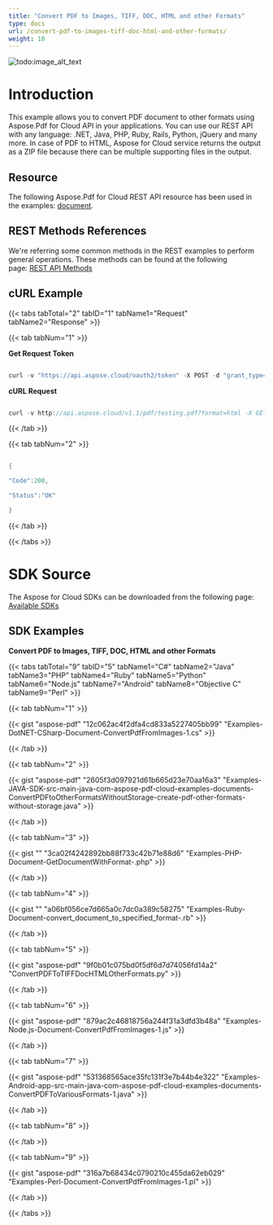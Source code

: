 ```yaml
---
title: "Convert PDF to Images, TIFF, DOC, HTML and other Formats"
type: docs
url: /convert-pdf-to-images-tiff-doc-html-and-other-formats/
weight: 10
---
```


![todo:image_alt_text](/plugins/servlet/confluence/placeholder/unknown-macro)
# **Introduction**
This example allows you to convert PDF document to other formats using Aspose.Pdf for Cloud API in your applications. You can use our REST API with any language: .NET, Java, PHP, Ruby, Rails, Python, jQuery and many more. In case of PDF to HTML, Aspose for Cloud service returns the output as a ZIP file because there can be multiple supporting files in the output.
## **Resource**
The following Aspose.Pdf for Cloud REST API resource has been used in the examples: [document](https://apireference.aspose.cloud/pdf/#!/Document/Document_PutConvertDocument).
## **REST Methods References**
We're referring some common methods in the REST examples to perform general operations. These methods can be found at the following page: [REST API Methods](http://www.aspose.com/docs/display/rest/REST+API+Methods)
## **cURL Example**
{{< tabs tabTotal="2" tabID="1" tabName1="Request" tabName2="Response" >}}

{{< tab tabNum="1" >}}

**Get Request Token**

```groovy

curl -v "https://api.aspose.cloud/oauth2/token" -X POST -d "grant_type=client_credentials&client_id=0B17F60A-6D69-426B-9ABD-79F35A6E9F7B&client_secret=53b8b19adffa41a3e87dbbd8858977ae" -H "Content-Type: application/x-www-form-urlencoded" -H "Accept: application/json" 

```

**cURL Request**

```java

curl -v http://api.aspose.cloud/v1.1/pdf/testing.pdf?format=html -X GET -H "Content-Type: application/json" -H "Accept: application/json" -H "Authorization: Bearer yPFyyiN2jamYggVq9p6Tg8EOIC7f5zr2tWmClPWuKJWtfVv2CNpb1qno7GAufwT10ttkHLe7GVlZg4-YjpSfi5gM3xMy5obgaP4HIta8EZ6bwopPbS6i-gPiNHM6CraFmSEKWvDDUwIWopcR0apcRyyxzBR4GhuRDbbagrl0efGhjmkR4VbnX382dXcf0uvyzuTpz7OB3S2ZJsJhOdZ16TOkfrtjFgeTjFm2LBENkVPpQP6nFMBDL2D8_EoUgS2Rn4q65eZQqtcqhbUWtsAwPQiX2le0QxACQ0o0lWYAaCGvFGODcEQyqJUa7fXSIxXNICilGBoA1k-wWQtZyoqipgt8sC1lbN4ctS5wDsFmBE9cMhyn68FO_ZuQzZqfqsN_U9fQt-VVLif2woStjXotyL3kjqDVwbOKNpSAw2c4uh9xX7xL"

```

{{< /tab >}}

{{< tab tabNum="2" >}}

```java

{

"Code":200,

"Status":"OK"

}

```

{{< /tab >}}

{{< /tabs >}}
# **SDK Source**
The Aspose for Cloud SDKs can be downloaded from the following page: [Available SDKs](/available-sdks/)
## **SDK Examples**
**Convert PDF to Images, TIFF, DOC, HTML and other Formats**

{{< tabs tabTotal="9" tabID="5" tabName1="C#" tabName2="Java" tabName3="PHP" tabName4="Ruby" tabName5="Python" tabName6="Node.js" tabName7="Android" tabName8="Objective C" tabName9="Perl" >}}

{{< tab tabNum="1" >}}

{{< gist "aspose-pdf" "12c062ac4f2dfa4cd833a5227405bb99" "Examples-DotNET-CSharp-Document-ConvertPdfFromImages-1.cs" >}}

{{< /tab >}}

{{< tab tabNum="2" >}}

{{< gist "aspose-pdf" "2605f3d097921d61b665d23e70aa16a3" "Examples-JAVA-SDK-src-main-java-com-aspose-pdf-cloud-examples-documents-ConvertPDFtoOtherFormatsWithoutStorage-create-pdf-other-formats-without-storage.java" >}}

{{< /tab >}}

{{< tab tabNum="3" >}}

{{< gist "" "3ca02f4242892bb88f733c42b71e88d6" "Examples-PHP-Document-GetDocumentWithFormat-.php" >}}

{{< /tab >}}

{{< tab tabNum="4" >}}

{{< gist "" "a06bf056ce7d665a0c7dc0a389c58275" "Examples-Ruby-Document-convert_document_to_specified_format-.rb" >}}

{{< /tab >}}

{{< tab tabNum="5" >}}

{{< gist "aspose-pdf" "9f0b01c075bd0f5df6d7d74056fd14a2" "ConvertPDFToTIFFDocHTMLOtherFormats.py" >}}

{{< /tab >}}

{{< tab tabNum="6" >}}

{{< gist "aspose-pdf" "879ac2c46818756a244f31a3dfd3b48a" "Examples-Node.js-Document-ConvertPdfFromImages-1.js" >}}

{{< /tab >}}

{{< tab tabNum="7" >}}

{{< gist "aspose-pdf" "531368565ace35fc131f3e7b44b4e322" "Examples-Android-app-src-main-java-com-aspose-pdf-cloud-examples-documents-ConvertPDFToVariousFormats-1.java" >}}

{{< /tab >}}

{{< tab tabNum="8" >}}

{{< /tab >}}

{{< tab tabNum="9" >}}

{{< gist "aspose-pdf" "316a7b68434c0790210c455da62eb029" "Examples-Perl-Document-ConvertPdfFromImages-1.pl" >}}

{{< /tab >}}

{{< /tabs >}}
